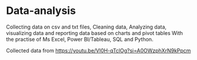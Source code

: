 # Data-analysis
Collecting data on csv and txt files,
Cleaning data, Analyzing data, visualizing data and reporting data based on charts and pivot tables
With the practise of Ms Excel, Power BI/Tableau, SQL and Python.

Collected data from 
https://youtu.be/Vl0H-qTclOg?si=A0OWzphXrN9kPpcm
